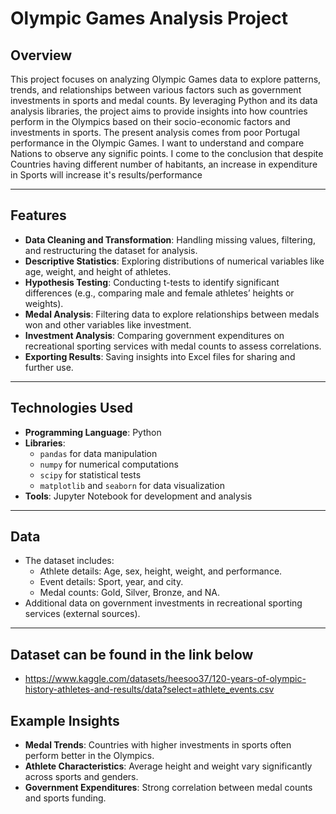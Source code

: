 # Olympic Games Analysis Project

## Overview
This project focuses on analyzing Olympic Games data to explore patterns, trends, and relationships between various factors such as government investments in sports and medal counts. By leveraging Python and its data analysis libraries, the project aims to provide insights into how countries perform in the Olympics based on their socio-economic factors and investments in sports. The present analysis comes from poor Portugal performance in the Olympic Games. I want to understand and compare Nations to observe any signific points. I come to the conclusion that despite Countries having different number of habitants, an increase in expenditure in Sports will increase it's results/performance

---

## Features
- **Data Cleaning and Transformation**: Handling missing values, filtering, and restructuring the dataset for analysis.
- **Descriptive Statistics**: Exploring distributions of numerical variables like age, weight, and height of athletes.
- **Hypothesis Testing**: Conducting t-tests to identify significant differences (e.g., comparing male and female athletes’ heights or weights).
- **Medal Analysis**: Filtering data to explore relationships between medals won and other variables like investment.
- **Investment Analysis**: Comparing government expenditures on recreational sporting services with medal counts to assess correlations.
- **Exporting Results**: Saving insights into Excel files for sharing and further use.

---

## Technologies Used
- **Programming Language**: Python
- **Libraries**:
  - `pandas` for data manipulation
  - `numpy` for numerical computations
  - `scipy` for statistical tests
  - `matplotlib` and `seaborn` for data visualization
- **Tools**: Jupyter Notebook for development and analysis

---

## Data
- The dataset includes:
  - Athlete details: Age, sex, height, weight, and performance.
  - Event details: Sport, year, and city.
  - Medal counts: Gold, Silver, Bronze, and NA.
- Additional data on government investments in recreational sporting services (external sources).

---
## Dataset can be found in the link below
- https://www.kaggle.com/datasets/heesoo37/120-years-of-olympic-history-athletes-and-results/data?select=athlete_events.csv
## Example Insights
- **Medal Trends**: Countries with higher investments in sports often perform better in the Olympics.
- **Athlete Characteristics**: Average height and weight vary significantly across sports and genders.
- **Government Expenditures**: Strong correlation between medal counts and sports funding.

